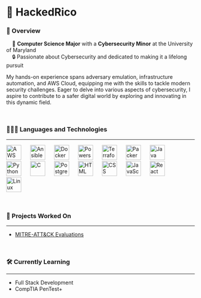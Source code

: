 # 👾 HackedRico 

### 🌌 Overview
&nbsp;&nbsp;&nbsp;&nbsp;🐢 **Computer Science Major** with a **Cybersecurity Minor** at the University of Maryland  
&nbsp;&nbsp;&nbsp;&nbsp;🔒 Passionate about Cybersecurity and dedicated to making it a lifelong pursuit

<p> 
My hands-on experience spans adversary emulation, infrastructure automation, and AWS Cloud, equipping me with the skills to tackle modern security challenges. 
Eager to delve into various aspects of cybersecurity, I aspire to contribute to a safer digital world by exploring and innovating in this dynamic field.
</p>

&nbsp;

### 👨🏽‍💻 Languages and Technologies
---

<p align="left">
  <img alt="AWS" width="40px" style="padding-right:20px;" src="https://cdn.jsdelivr.net/gh/devicons/devicon@latest/icons/amazonwebservices/amazonwebservices-original-wordmark.svg" />
  <img alt="Ansible" width="40px" style="padding-right:20px;" src="https://cdn.jsdelivr.net/gh/devicons/devicon@latest/icons/ansible/ansible-original.svg" />
  <img alt="Docker" width="40px" style="padding-right:20px;" src="https://cdn.jsdelivr.net/gh/devicons/devicon@latest/icons/docker/docker-original.svg" />
  <img alt="Powershell" width="40px" style="padding-right:20px;" src="https://cdn.jsdelivr.net/gh/devicons/devicon@latest/icons/powershell/powershell-original.svg"  />
  <img alt="Terraform" width="40px" style="padding-right:20px;" src="https://cdn.jsdelivr.net/gh/devicons/devicon@latest/icons/terraform/terraform-original.svg" />
  <img alt="Packer" width="40px" style="padding-right:20px;" src="https://cdn.jsdelivr.net/gh/devicons/devicon@latest/icons/packer/packer-original-wordmark.svg" />
  <img alt="Java" width="40px" style="padding-right:20px;" src="https://cdn.jsdelivr.net/gh/devicons/devicon/icons/java/java-original.svg"/>
  <img alt="Python" width="40px" style="padding-right:20px;" src="https://cdn.jsdelivr.net/gh/devicons/devicon/icons/python/python-plain.svg" />
  <img alt="C" width="40px" style="padding-right:20px;" src="https://cdn.jsdelivr.net/gh/devicons/devicon@latest/icons/c/c-original.svg" />
  <img alt="PostgreSQL" width="40px" style="padding-right:20px;" src="https://cdn.jsdelivr.net/gh/devicons/devicon@latest/icons/postgresql/postgresql-original-wordmark.svg" />
  <img alt="HTML" width="40px" style="padding-right:20px;" src="https://cdn.jsdelivr.net/gh/devicons/devicon/icons/html5/html5-plain.svg" />
  <img alt="CSS" width="40px" style="padding-right:20px;" src="https://cdn.jsdelivr.net/gh/devicons/devicon/icons/css3/css3-plain.svg" />
  <img alt="JavaScript" width="40px" style="padding-right:20px;" src="https://cdn.jsdelivr.net/gh/devicons/devicon/icons/javascript/javascript-plain.svg" />
  <img alt="React" width="40px" style="padding-right:20px;" src="https://cdn.jsdelivr.net/gh/devicons/devicon/icons/react/react-original.svg" />
  <img alt="Linux" width="40px" style="padding-right:20px;" src="https://cdn.jsdelivr.net/gh/devicons/devicon/icons/linux/linux-original.svg" />
</p>

&nbsp;

### 🚀 Projects Worked On
---

- [MITRE-ATT&CK Evaluations](https://github.com/attackevals/ael)

&nbsp;

### 🛠️ Currently Learning
---

- Full Stack Development
- CompTIA PenTest+


<!-- Cool Assets 
<!-- 🌌 Overview -->
<!-- --- -->
<!-- Username has to be Lower case -->

<!-- ### 📊 Github Stats -->
<!-- ![Commits](https://github-readme-stats.vercel.app/api?username=hackedrico&theme=aura&hide_border=true&include_all_commits=true&count_private=true)<br/> -->
<!-- ![Streak](https://github-readme-streak-stats.herokuapp.com/?user=HackedRico&theme=aura&hide_border=true)<br/> -->
<!-- ![Language Stats](https://github-readme-stats.vercel.app/api/top-langs/?username=hackedrico&theme=aura&hide_border=true&include_all_commits=true&count_private=true&layout=compact) -->
